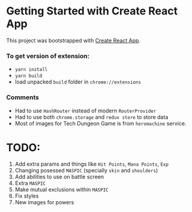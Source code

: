 # Getting Started with Create React App
This project was bootstrapped with [Create React App](https://github.com/facebook/create-react-app).

### To get version of extension:
 - `yarn install`
 - `yarn build`
 - load unpacked `build` folder in `chrome://extensions`

### Comments
 - Had to use `HashRouter` instead of modern `RouterProvider`
 - Had to use both `chrome.storage` and `redux store` to store data
 - Most of images for Tech Dungeon Game is from `heromachine` service.

 # TODO:
 1) Add extra params and things like `Hit Points`, `Mana Points`, `Exp`
 2) Changing posessed `MASPIC` (specially `skin` and `shoulders`)
 3) Add abilities to use on battle screen
 4) Extra `MASPIC`
 5) Make mutual exclusions within `MASPIC`
 6) Fix styles
 7) New images for powers
